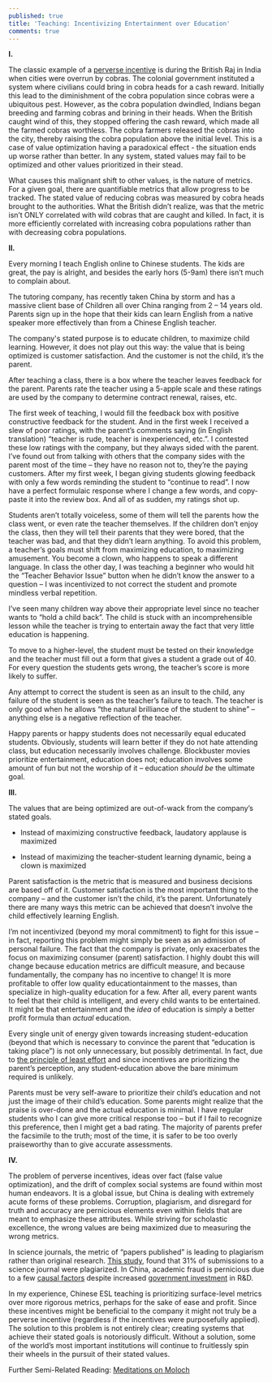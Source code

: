 ```yaml
---
published: true
title: 'Teaching: Incentivizing Entertainment over Education'
comments: true
---
```

**I.**

The classic example of a [perverse incentive](https://en.wikipedia.org/wiki/Perverse_incentive) is during the British Raj in India when cities were overrun by cobras. The colonial government instituted a system where civilians could bring in cobra heads for a cash reward. Initially this lead to the diminishment of the cobra population since cobras were a ubiquitous pest. However, as the cobra population dwindled, Indians began breeding and farming cobras and brining in their heads. When the British caught wind of this, they stopped offering the cash reward, which made all the farmed cobras worthless. The cobra farmers released the cobras into the city, thereby raising the cobra population above the initial level. This is a case of value optimization having a paradoxical effect - the situation ends up worse rather than better. In any system, stated values may fail to be optimized and other values prioritized in their stead.

What causes this malignant shift to other values, is the nature of metrics. For a given goal, there are quantifiable metrics that allow progress to be tracked. The stated value of reducing cobras was measured by cobra heads brought to the authorities. What the British didn’t realize, was that the metric isn’t ONLY correlated with wild cobras that are caught and killed. In fact, it is more efficiently correlated with increasing cobra populations rather than with decreasing cobra populations.

**II.**

Every morning I teach English online to Chinese students. The kids are great, the pay is alright, and besides the early hors (5-9am) there isn’t much to complain about.

The tutoring company, has recently taken China by storm and has a massive client base of Children all over China ranging from 2 – 14 years old. Parents sign up in the hope that their kids can learn English from a native speaker more effectively than from a Chinese English teacher.

The company's stated purpose is to educate children, to maximize child learning. However, it does not play out this way: the value that is being optimized is customer satisfaction. And the customer is not the child, it’s the parent.

After teaching a class, there is a box where the teacher leaves feedback for the parent. Parents rate the teacher using a 5-apple scale and these ratings are used by the company to determine contract renewal, raises, etc.

The first week of teaching, I would fill the feedback box with positive constructive feedback for the student. And in the first week I received a slew of poor ratings, with the parent’s comments saying (in English translation) “teacher is rude, teacher is inexperienced, etc.”. I contested these low ratings with the company, but they always sided with the parent. I’ve found out from talking with others that the company sides with the parent most of the time – they have no reason not to, they’re the paying customers. After my first week, I began giving students glowing feedback with only a few words reminding the student to “continue to read”. I now have a perfect formulaic response where I change a few words, and copy-paste it into the review box. And all of as sudden, my ratings shot up. 

Students aren’t totally voiceless, some of them will tell the parents how the class went, or even rate the teacher themselves. If the children don’t enjoy the class, then they will tell their parents that they were bored, that the teacher was bad, and that they didn’t learn anything. To avoid this problem, a teacher’s goals must shift from maximizing education, to maximizing amusement. You become a clown, who happens to speak a different language.  In class the other day, I was teaching a beginner who would hit the “Teacher Behavior Issue” button when he didn’t know the answer to a question – I was incentivized to not correct the student and promote mindless verbal repetition. 

I’ve seen many children way above their appropriate level since no teacher wants to “hold a child back”. The child is stuck with an incomprehensible lesson while the teacher is trying to entertain away the fact that very little education is happening.

To move to a higher-level, the student must be tested on their knowledge and the teacher must fill out a form that gives a student a grade out of 40. For every question the students gets wrong, the teacher’s score is more likely to suffer. 

Any attempt to correct the student is seen as an insult to the child, any failure of the student is seen as the teacher’s failure to teach. The teacher is only good when he allows “the natural brilliance of the student to shine” – anything else is a negative reflection of the teacher.

Happy parents or happy students does not necessarily equal educated students. Obviously, students will learn better if they do not hate attending class, but education necessarily involves challenge. Blockbuster movies prioritize entertainment, education does not; education involves some amount of fun but not the worship of it – education _should be_ the ultimate goal.

**III.**

The values that are being optimized are out-of-wack from the company’s stated goals.

- Instead of maximizing constructive feedback, laudatory applause is maximized

- Instead of maximizing the teacher-student learning dynamic, being a clown is maximized

Parent satisfaction is the metric that is measured and business decisions are based off of it. Customer satisfaction is the most important thing to the company – and the customer isn’t the child, it’s the parent. Unfortunately there are many ways this metric can be achieved that doesn’t involve the child effectively learning English.

I’m not incentivized (beyond my moral commitment) to fight for this issue – in fact, reporting this problem might simply be seen as an admission of personal failure. The fact that the company is private, only exacerbates the focus on maximizing consumer (parent) satisfaction. I highly doubt this will change because education metrics are difficult measure, and because fundamentally, the company has no incentive to change! It is more profitable to offer low quality educationtainment to the masses, than specialize in high-quality education for a few. After all, every parent wants to feel that their child is intelligent, and every child wants to be entertained. It might be that entertainment and the _idea_ of education is simply a better profit formula than _actual_ education.

Every single unit of energy given towards increasing student-education (beyond that which is necessary to convince the parent that “education is taking place”) is not only unnecessary, but possibly detrimental. In fact, due to [the principle of least effort](https://en.wikipedia.org/wiki/Principle_of_least_effort) and since incentives are prioritizing the parent’s perception, any student-education above the bare minimum required is unlikely.

Parents must be very self-aware to prioritize their child’s education and not just the image of their child’s education. Some parents might realize that the praise is over-done and the actual education is minimal.  I have regular students who I can give more critical response too – but if I fail to recognize this preference, then I might get a bad rating.  The majority of parents prefer the facsimile to the truth; most of the time, it is safer to be too overly praiseworthy than to give accurate assessments.

**IV.**

The problem of perverse incentives, ideas over fact (false value optimization), and the drift of complex social systems are found within most human endeavors. It is a global issue, but China is dealing with extremely acute forms of these problems. Corruption, plagiarism, and disregard for truth and accuracy are pernicious elements even within fields that are meant to emphasize these attributes. While striving for scholastic excellence, the wrong values are being maximized due to measuring the wrong metrics.

 In science journals, the metric of “papers published” is leading to plagiarism rather than original research. [This study](https://www.nature.com/articles/467153d), found that 31% of submissions to a science journal were plagiarized. In China, academic fraud is pernicious due to a few [causal factors](https://www.theatlantic.com/international/archive/2010/09/the-dire-state-of-chinese-science/344138/) despite increased [government investment](http://science.sciencemag.org/content/345/6200/1006.full) in R&D.

In my experience, Chinese ESL teaching is prioritizing surface-level metrics over more rigorous metrics, perhaps for the sake of ease and profit. Since these incentives might be beneficial to the company it might not truly be a perverse incentive (regardless if the incentives were purposefully applied). The solution to this problem is not entirely clear; creating systems that achieve their stated goals is notoriously difficult. Without a solution, some of the world’s most important institutions will continue to fruitlessly spin their wheels in the pursuit of their stated values.

Further Semi-Related Reading: [Meditations on Moloch](http://slatestarcodex.com/2014/07/30/meditations-on-moloch/)
